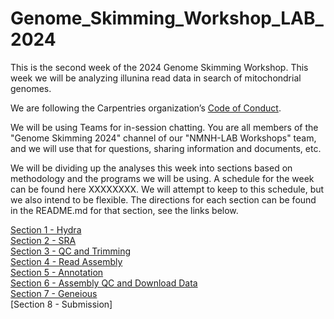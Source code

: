 # Genome_Skimming_Workshop_LAB_2024

This is the second week of the 2024 Genome Skimming Workshop. This week we will be analyzing illunina read data in search of mitochondrial genomes.

We are following the Carpentries organization’s [Code of Conduct](https://docs.carpentries.org/topic_folders/policies/code-of-conduct.html).


We will be using Teams for in-session chatting. You are all members of the "Genome Skimming 2024" channel of our "NMNH-LAB Workshops" team, and we will use that for questions, sharing information and documents, etc.

We will be dividing up the analyses this week into sections based on methodology and the programs we will be using. A schedule for the week can be found here XXXXXXXX. We will attempt to keep to this schedule, but we also intend to be flexible. The directions for each section can be found in the README.md for that section, see the links below.


[Section 1 - Hydra](https://github.com/SmithsonianWorkshops/Genome_Skimming_Workshop_LAB_2024/tree/main/Section%201%20-%20Hydra)  
[Section 2 - SRA](https://github.com/SmithsonianWorkshops/Genome_Skimming_Workshop_LAB_2024/tree/main/Section%202%20-%20SRA%20data)  
[Section 3 - QC and Trimming](https://github.com/SmithsonianWorkshops/Genome_Skimming_Workshop_LAB_2024/tree/main/Section%203%20-%20QC%20and%20Trimming)  
[Section 4 - Read Assembly](https://github.com/SmithsonianWorkshops/Genome_Skimming_Workshop_LAB_2024/tree/main/Section%204%20-%20Read%20Assembly)  
[Section 5 - Annotation](https://github.com/SmithsonianWorkshops/Genome_Skimming_Workshop_LAB_2024/tree/main/Section%205%20-%20Annotation)  
[Section 6 - Assembly QC and Download Data](https://github.com/SmithsonianWorkshops/Genome_Skimming_Workshop_LAB_2024/tree/main/Section%206%20-%20Assembly%20QC%20and%20Download%20Data)  
[Section 7 - Geneious](https://github.com/SmithsonianWorkshops/Genome_Skimming_Workshop_LAB_2024/tree/main/Section%207%20-%20Geneious)  
[Section 8 - Submission]  